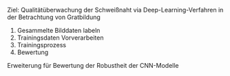 Ziel: Qualitätüberwachung der Schweißnaht via Deep-Learning-Verfahren in der Betrachtung von Gratbildung

1. Gesammelte Bilddaten labeln
2. Trainingsdaten Vorverarbeiten
3. Trainingsprozess
4. Bewertung

Erweiterung für Bewertung der Robustheit der CNN-Modelle
